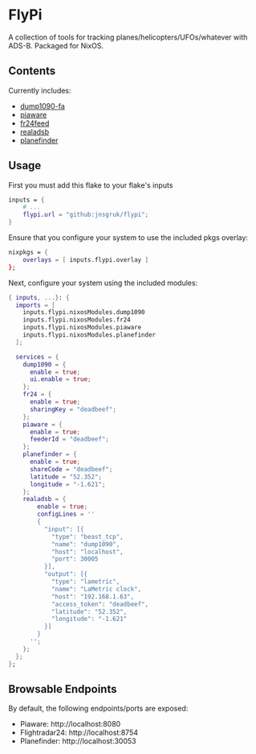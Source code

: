 # FlyPi

A collection of tools for tracking planes/helicopters/UFOs/whatever with ADS-B. Packaged for NixOS.

## Contents

Currently includes:

- [dump1090-fa](https://github.com/flightaware/dump1090)
- [piaware](https://github.com/flightaware/piaware)
- [fr24feed](https://www.flightradar24.com/share-your-data)
- [realadsb](https://www.realadsb.com/)
- [planefinder](https://planefinder.net/sharing/client)

## Usage

First you must add this flake to your flake's inputs

```nix
inputs = {
    # ...
    flypi.url = "github:jnsgruk/flypi";
}
```

Ensure that you configure your system to use the included pkgs overlay:

```nix
nixpkgs = {
    overlays = [ inputs.flypi.overlay ]
};
```

Next, configure your system using the included modules:

```nix
{ inputs, ...}: {
  imports = [
    inputs.flypi.nixosModules.dump1090
    inputs.flypi.nixosModules.fr24
    inputs.flypi.nixosModules.piaware
    inputs.flypi.nixosModules.planefinder
  ];

  services = {
    dump1090 = {
      enable = true;
      ui.enable = true;
    };
    fr24 = {
      enable = true;
      sharingKey = "deadbeef";
    };
    piaware = {
      enable = true;
      feederId = "deadbeef";
    };
    planefinder = {
      enable = true;
      shareCode = "deadbeef";
      latitude = "52.352";
      longitude = "-1.621";
    };
    realadsb = {
        enable = true;
        configLines = ''
        {
          "input": [{
            "type": "beast_tcp",
            "name": "dump1090",
            "host": "localhost",
            "port": 30005
          }],
          "output": [{
            "type": "lametric",
            "name": "LaMetric clock",
            "host": "192.168.1.63",
            "access_token": "deadbeef",
            "latitude": "52.352",
            "longitude": "-1.621"
          }]
        }
      '';
    };
  };
};
```

## Browsable Endpoints

By default, the following endpoints/ports are exposed:

- Piaware: http://localhost:8080
- Flightradar24: http://localhost:8754
- Planefinder: http://localhost:30053
